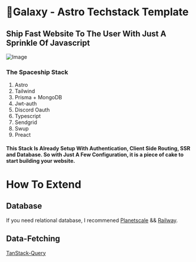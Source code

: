 # 🚀Galaxy - Astro Techstack Template

## Ship Fast Website To The User With Just A Sprinkle Of Javascript

![Image](https://github.com/TomEverson/galaxy/blob/main/public/bg.png)

### The Spaceship Stack

1. Astro
2. Tailwind
3. Prisma + MongoDB
4. Jwt-auth
5. Discord Oauth
6. Typescript
7. Sendgrid
8. Swup
9. Preact

#### This Stack Is Already Setup With Authentication, Client Side Routing, SSR and Database. So with Just A Few Configuration, it is a piece of cake to start building your website.

# How To Extend

## Database

If you need relational database, I recommened [Planetscale](https://planetscale.com/) && [Railway](https://railway.app/).

## Data-Fetching

[TanStack-Query](https://tanstack.com/query/v4)
